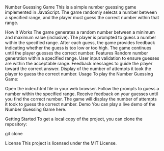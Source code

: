 Number Guessing Game
This is a simple number guessing game implemented in JavaScript. The game randomly selects a number between a specified range, and the player must guess the correct number within that range.

How It Works
The game generates a random number between a minimum and maximum value (inclusive).
The player is prompted to guess a number within the specified range.
After each guess, the game provides feedback indicating whether the guess is too low or too high.
The game continues until the player guesses the correct number.
Features
Random number generation within a specified range.
User input validation to ensure guesses are within the acceptable range.
Feedback messages to guide the player toward the correct answer.
Display of the number of attempts it took the player to guess the correct number.
Usage
To play the Number Guessing Game:

Open the index.html file in your web browser.
Follow the prompts to guess a number within the specified range.
Receive feedback on your guesses until you find the correct number.
The game will display the number of attempts it took to guess the correct number.
Demo
You can play a live demo of the Number Guessing Game here.

Getting Started
To get a local copy of the project, you can clone the repository:


git clone <repository-url>


License
This project is licensed under the MIT License.

